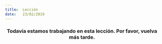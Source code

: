 ```yaml
---
title:  Lección
date:   23/02/2019
---
```


### <center>Todavía estamos trabajando en esta lección. Por favor, vuelva más tarde.</center>